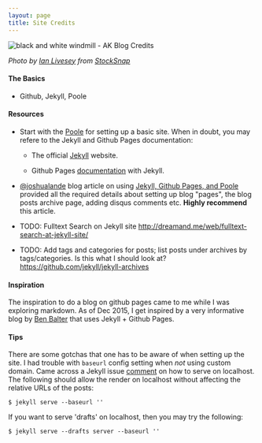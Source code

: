 ```yaml
---
layout: page
title: Site Credits
---
```



![black and white windmill - AK Blog Credits](../assets/img/bnw-windmill.jpg)

_Photo by <a href="https://stocksnap.io/author/ianlivesey">Ian Livesey</a> from <a href="https://stocksnap.io">StockSnap</a>_


#### The Basics

- Github, Jekyll, Poole


#### Resources

- Start with the [Poole](https://github.com/poole/poole) for setting up a basic site. When in doubt, you may refere to the Jekyll and Github Pages documentation:


	- The official [Jekyll](http://jekyllrb.com/) website.

	- Github Pages [documentation](https://help.github.com/articles/using-jekyll-with-pages/) with Jekyll.


- [@joshualande](http://twitter.com/joshualande) blog article on using [Jekyll, Github Pages, and Poole](http://joshualande.com/jekyll-github-pages-poole) provided all the required details about setting up blog "pages", the blog posts archive page, adding disqus comments etc. **Highly recommend** this article.

- TODO: Fulltext Search on Jekyll site <http://dreamand.me/web/fulltext-search-at-jekyll-site/>

- TODO: Add tags and categories for posts; list posts under archives by tags/categories.
Is this what I should look at? <https://github.com/jekyll/jekyll-archives>

#### Inspiration

The inspiration to do a blog on github pages came to me while I was exploring markdown. As of Dec 2015, I get inspired by a very informative blog by [Ben Balter](https://github.com/benbalter/benbalter.github.com) that uses Jekyll + Github Pages. 


#### Tips

There are some gotchas that one has to be aware of when setting up the site. I had trouble with `baseurl` config setting when _not_ using custom domain. Came across a Jekyll issue [comment](https://github.com/jekyll/jekyll/issues/332#issuecomment-18952908) on how to serve on localhost. The following should allow the render on localhost without affecting the relative URLs of the posts:
	
  `$ jekyll serve --baseurl '' `

If you want to serve 'drafts' on localhost, then you may try the following:
	
  `$ jekyll serve --drafts server --baseurl ''`
	
